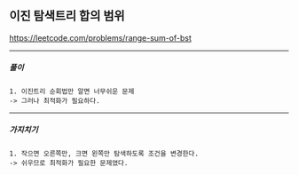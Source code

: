 ## 이진 탐색트리 합의 범위

https://leetcode.com/problems/range-sum-of-bst

---

<h5>풀이</h5>

    1. 이진트리 순회법만 알면 너무쉬운 문제
    -> 그러나 최적화가 필요하다.

---

<h5>가지치기</h5>

    1. 작으면 오른쪽만, 크면 왼쪽만 탐색하도록 조건을 변경한다.
    -> 쉬우므로 최적화가 필요한 문제였다.